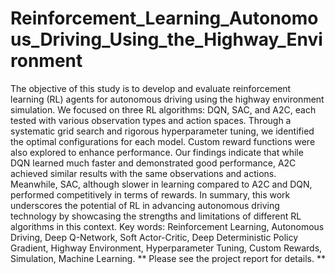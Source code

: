 # Reinforcement_Learning_Autonomous_Driving_Using_the_Highway_Environment
The objective of this study is to develop and evaluate reinforcement learning (RL) agents for autonomous driving using the highway environment simulation. We focused on three RL algorithms: DQN, SAC, and A2C, each tested with various observation types and action spaces. Through a systematic grid search and rigorous hyperparameter tuning, we identified the optimal configurations for each model. Custom reward functions were also explored to enhance performance. Our findings indicate that while DQN learned much faster and demonstrated good performance, A2C achieved similar results with the same observations and actions. Meanwhile, SAC, although slower in learning compared to A2C and DQN, performed competitively in terms of rewards. In summary, this work underscores the potential of RL in advancing autonomous driving technology by showcasing the strengths and limitations of different RL algorithms in this context. Key words: Reinforcement Learning, Autonomous Driving, Deep Q-Network, Soft Actor-Critic, Deep Deterministic Policy Gradient, Highway Environment, Hyperparameter Tuning, Custom Rewards, Simulation, Machine Learning.
** Please see the project report for details. **
